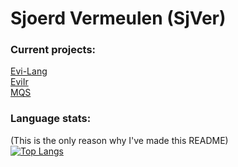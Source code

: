# Sjoerd Vermeulen (SjVer)
### Current projects:
[Evi-Lang](https://github.com/SjVer/Evi-Lang) <br>
[EviIr](https://github.com/SjVer/EviIr) <br>
[MQS](https://github.com/SjVer/MQS)
### Language stats:
(This is the only reason why I've made this README) <br/>
[![Top Langs](https://github-readme-stats.vercel.app/api/top-langs/?username=SjVer&count_private=true&include_all_commits=true&layout=compact&theme=github_dark&hide_border=true&show_owner=true)](https://github.com/anuraghazra/github-readme-stats)
